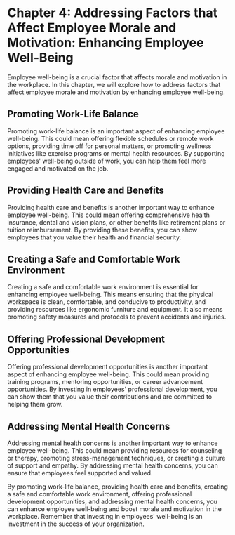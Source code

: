 Chapter 4: Addressing Factors that Affect Employee Morale and Motivation: Enhancing Employee Well-Being
=======================================================================================================

Employee well-being is a crucial factor that affects morale and motivation in the workplace. In this chapter, we will explore how to address factors that affect employee morale and motivation by enhancing employee well-being.

Promoting Work-Life Balance
---------------------------

Promoting work-life balance is an important aspect of enhancing employee well-being. This could mean offering flexible schedules or remote work options, providing time off for personal matters, or promoting wellness initiatives like exercise programs or mental health resources. By supporting employees' well-being outside of work, you can help them feel more engaged and motivated on the job.

Providing Health Care and Benefits
----------------------------------

Providing health care and benefits is another important way to enhance employee well-being. This could mean offering comprehensive health insurance, dental and vision plans, or other benefits like retirement plans or tuition reimbursement. By providing these benefits, you can show employees that you value their health and financial security.

Creating a Safe and Comfortable Work Environment
------------------------------------------------

Creating a safe and comfortable work environment is essential for enhancing employee well-being. This means ensuring that the physical workspace is clean, comfortable, and conducive to productivity, and providing resources like ergonomic furniture and equipment. It also means promoting safety measures and protocols to prevent accidents and injuries.

Offering Professional Development Opportunities
-----------------------------------------------

Offering professional development opportunities is another important aspect of enhancing employee well-being. This could mean providing training programs, mentoring opportunities, or career advancement opportunities. By investing in employees' professional development, you can show them that you value their contributions and are committed to helping them grow.

Addressing Mental Health Concerns
---------------------------------

Addressing mental health concerns is another important way to enhance employee well-being. This could mean providing resources for counseling or therapy, promoting stress-management techniques, or creating a culture of support and empathy. By addressing mental health concerns, you can ensure that employees feel supported and valued.

By promoting work-life balance, providing health care and benefits, creating a safe and comfortable work environment, offering professional development opportunities, and addressing mental health concerns, you can enhance employee well-being and boost morale and motivation in the workplace. Remember that investing in employees' well-being is an investment in the success of your organization.
